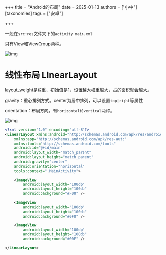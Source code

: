 +++
title = "Android的布局"
date = 2025-01-13
authors = ["小中"]
[taxonomies]
tags = ["安卓"]

+++

一般在`src`-`res`文件夹下的`activity_main.xml`

只有View和ViewGroup两种。

![img](https://linxz-aliyun.oss-cn-shenzhen.aliyuncs.com/images/202501131415638.png)

# 线性布局 LinearLayout

layout_weight是权重，初始值是1，设置越大权重越大，占的面积就会越大。

gravity：重心排列方式。center为居中排列，可以设置`top|right`等属性

orientation：布局方向。有`horizontal`和`vertical`两种。

![img](https://linxz-aliyun.oss-cn-shenzhen.aliyuncs.com/images/202501131425111.png)


```xml
<?xml version="1.0" encoding="utf-8"?>
<LinearLayout xmlns:android="http://schemas.android.com/apk/res/android"
    xmlns:app="http://schemas.android.com/apk/res-auto"
    xmlns:tools="http://schemas.android.com/tools"
    android:id="@+id/main"
    android:layout_width="match_parent"
    android:layout_height="match_parent"
    android:gravity="center"
    android:orientation="horizontal"
    tools:context=".MainActivity">

    <ImageView
        android:layout_width="100dp"
        android:layout_height="100dp"
        android:background="#F00" />

    <ImageView
        android:layout_width="100dp"
        android:layout_height="100dp"
        android:background="#0F0" />

    <ImageView
        android:layout_width="100dp"
        android:layout_height="100dp"
        android:background="#00F" />

</LinearLayout>
```
